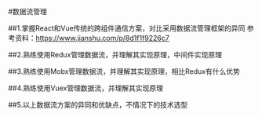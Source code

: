 #数据流管理


##1.掌握React和Vue传统的跨组件通信方案，对比采用数据流管理框架的异同
参考资料：https://www.jianshu.com/p/8d1f1f9226c7

##2.熟练使用Redux管理数据流，并理解其实现原理，中间件实现原理


##3.熟练使用Mobx管理数据流，并理解其实现原理，相比Redux有什么优势


##4.熟练使用Vuex管理数据流，并理解其实现原理


##5.以上数据流方案的异同和优缺点，不情况下的技术选型

